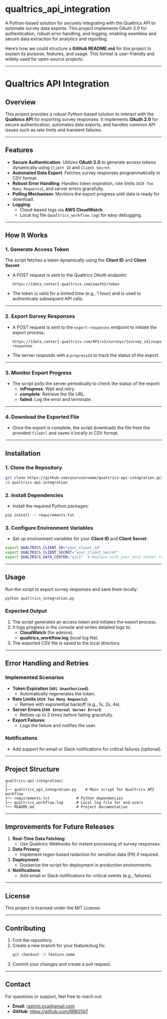 # qualtrics_api_integration
A Python-based solution for securely integrating with the Qualtrics API to automate survey data exports. This project implements OAuth 2.0 for authentication, robust error handling, and logging, enabling seamless and secure data extraction for analytics and reporting.

Here’s how we could structure a **GitHub README.md** for this project to explain its purpose, features, and usage. This format is user-friendly and widely used for open-source projects:

---

# **Qualtrics API Integration**

## **Overview**

This project provides a robust Python-based solution to interact with the **Qualtrics API** for exporting survey responses. It implements **OAuth 2.0** for secure authentication, automates data exports, and handles common API issues such as rate limits and transient failures.

---

## **Features**

- **Secure Authentication**: Utilizes **OAuth 2.0** to generate access tokens dynamically using `Client ID` and `Client Secret`.
- **Automated Data Export**: Fetches survey responses programmatically in CSV format.
- **Robust Error Handling**: Handles token expiration, rate limits (`429 Too Many Requests`), and server errors gracefully.
- **Polling Mechanism**: Monitors the export progress until data is ready for download.
- **Logging**:
  - Cloud-based logs via **AWS CloudWatch**.
  - Local log file (`qualtrics_workflow.log`) for easy debugging.

---

## **How It Works**

### **1. Generate Access Token**
The script fetches a token dynamically using the **Client ID** and **Client Secret**:
- A POST request is sent to the Qualtrics OAuth endpoint:
  ```
  https://{data_center}.qualtrics.com/oauth2/token
  ```
- The token is valid for a limited time (e.g., 1 hour) and is used to authenticate subsequent API calls.

---

### **2. Export Survey Responses**
- A POST request is sent to the `export-responses` endpoint to initiate the export process:
  ```
  https://{data_center}.qualtrics.com/API/v3/surveys/{survey_id}/export-responses
  ```
- The server responds with a `progressId` to track the status of the export.

---

### **3. Monitor Export Progress**
- The script polls the server periodically to check the status of the export:
  - **inProgress**: Wait and retry.
  - **complete**: Retrieve the file URL.
  - **failed**: Log the error and terminate.

---

### **4. Download the Exported File**
- Once the export is complete, the script downloads the file from the provided `fileUrl` and saves it locally in CSV format.

---

## **Installation**

### **1. Clone the Repository**
```bash
git clone https://github.com/yourusername/qualtrics-api-integration.git
cd qualtrics-api-integration
```

### **2. Install Dependencies**
- Install the required Python packages:
```bash
pip install -r requirements.txt
```

### **3. Configure Environment Variables**
- Set up environment variables for your **Client ID** and **Client Secret**:
```bash
export QUALTRICS_CLIENT_ID="your_client_id"
export QUALTRICS_CLIENT_SECRET="your_client_secret"
export QUALTRICS_DATA_CENTER="sjc1"  # Replace with your data center (e.g., iad1, sjc1)
```

---

## **Usage**

Run the script to export survey responses and save them locally:
```bash
python qualtrics_integration.py
```

### **Expected Output**
1. The script generates an access token and initiates the export process.
2. It logs progress in the console and writes detailed logs to:
   - **CloudWatch** (for admins).
   - **qualtrics_workflow.log** (local log file).
3. The exported CSV file is saved to the local directory.

---

## **Error Handling and Retries**

### **Implemented Scenarios**
- **Token Expiration (`401 Unauthorized`)**:
  - Automatically regenerates the token.
- **Rate Limits (`429 Too Many Requests`)**:
  - Retries with exponential backoff (e.g., 1s, 2s, 4s).
- **Server Errors (`500 Internal Server Error`)**:
  - Retries up to 3 times before failing gracefully.
- **Export Failures**:
  - Logs the failure and notifies the user.

### **Notifications**
- Add support for email or Slack notifications for critical failures (optional).

---

## **Project Structure**

```
qualtrics-api-integration/
│
├── qualtrics_api_integration.py    # Main script for Qualtrics API workflow
├── requirements.txt            # Python dependencies
├── qualtrics_workflow.log      # Local log file for end-users
└── README.md                   # Project documentation
```

---

## **Improvements for Future Releases**
1. **Real-Time Data Fetching**:
   - Use Qualtrics Webhooks for instant processing of survey responses.
2. **Data Privacy**:
   - Implement regex-based redaction for sensitive data (PII) if required.
3. **Deployment**:
   - Dockerize the script for deployment in production environments.
4. **Notifications**:
   - Add email or Slack notifications for critical events (e.g., failures).

---

## **License**
This project is licensed under the MIT License.

---

## **Contributing**
1. Fork the repository.
2. Create a new branch for your feature/bug fix:
   ```bash
   git checkout -b feature-name
   ```
3. Commit your changes and create a pull request.

---

## **Contact**
For questions or support, feel free to reach out:
- **Email**: rashmi.oca@gmail.com
- **GitHub**: https://github.com/RRB2507



